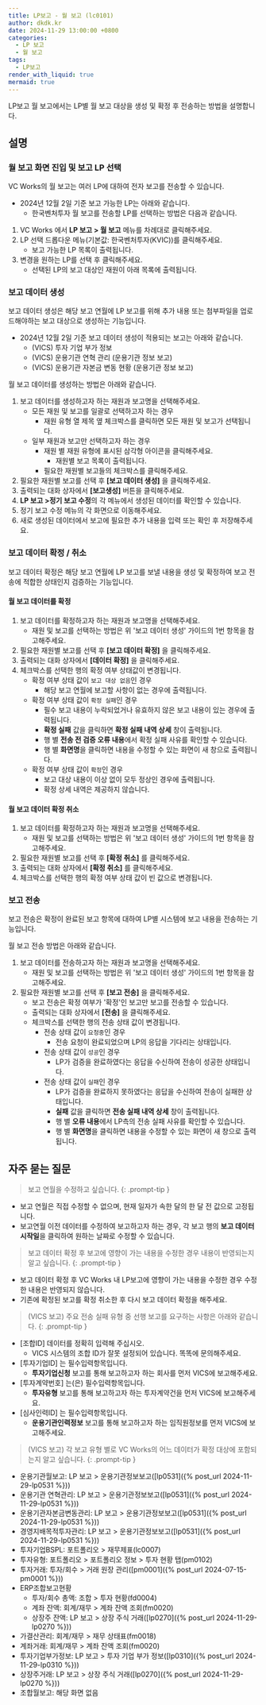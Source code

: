 ```yaml
---
title: LP보고 - 월 보고 (lc0101)
author: dkdk.kr
date: 2024-11-29 13:00:00 +0800
categories:
  - LP 보고
  - 월 보고
tags:
  - LP보고
render_with_liquid: true
mermaid: true
---
```

LP보고 월 보고에서는 LP별 월 보고 대상을 생성 및 확정 후 전송하는 방법을 설명합니다. 

## 설명

### 월 보고 화면 진입 및 보고 LP 선택
VC Works의 월 보고는 여러 LP에 대하여 전자 보고를 전송할 수 있습니다.
- 2024년 12월 2일 기준 보고 가능한 LP는 아래와 같습니다.
	- 한국벤처투자 
월 보고를 전송할 LP를 선택하는 방법은 다음과 같습니다. 
1. VC Works 에서 **LP 보고 > 월 보고** 메뉴를 차례대로 클릭해주세요. 
2. LP 선택 드롭다운 메뉴(기본값: 한국벤처투자(KVIC))를 클릭해주세요.
	- 보고 가능한 LP 목록이 출력됩니다.
3. 변경을 원하는 LP를 선택 후 클릭해주세요.
	- 선택된 LP의 보고 대상인 재원이 아래 목록에 출력됩니다.

### 보고 데이터 생성
보고 데이터 생성은 해당 보고 연월에 LP 보고를 위해 추가 내용 또는 첨부파일을 업로드해야하는 보고 대상으로 생성하는 기능입니다.
- 2024년 12월 2일 기준 보고 데이터 생성이 적용되는 보고는 아래와 같습니다.
	- (VICS) 투자 기업 부가 정보
	- (VICS) 운용기관 연혁 관리 (운용기관 정보 보고)
	- (VICS) 운용기관 자본금 변동 현황 (운용기관 정보 보고)

월 보고 데이터를 생성하는 방법은 아래와 같습니다.
1. 보고 데이터를 생성하고자 하는 재원과 보고명을 선택해주세요.
	- 모든 재원 및 보고를 일괄로 선택하고자 하는 경우
		- 재원 유형 열 제목 옆 체크박스를 클릭하면 모든 재원 및 보고가 선택됩니다.
	- 일부 재원과 보고만 선택하고자 하는 경우
		- 재원 별 재원 유형에 표시된 삼각형 아이콘을 클릭해주세요.
			- 재원별 보고 목록이 출력됩니다.
		- 필요한 재원별 보고들의 체크박스를 클릭해주세요.
2. 필요한 재원별 보고를 선택 후 **[보고 데이터 생성]** 을 클릭해주세요.
3. 출력되는 대화 상자에서 **[보고생성]** 버튼을 클릭해주세요.
4. **LP 보고 >정기 보고 수정**의 각 메뉴에서 생성된 데이터를 확인할 수 있습니다.
5. 정기 보고 수정 메뉴의 각 화면으로 이동해주세요.
6. 새로 생성된 데이터에서 보고에 필요한 추가 내용을 입력 또는 확인 후 저장해주세요. 

### 보고 데이터 확정 / 취소
보고 데이터 확정은 해당 보고 연월에 LP 보고를 보낼 내용을 생성 및 확정하여 보고 전송에 적합한 상태인지 검증하는 기능입니다.

#### 월 보고 데이터를 확정
1. 보고 데이터를 확정하고자 하는 재원과 보고명을 선택해주세요.
	- 재원 및 보고를 선택하는 방법은 위 '보고 데이터 생성' 가이드의 1번 항목을 참고해주세요.
2. 필요한 재원별 보고를 선택 후 **[보고 데이터 확정]** 을 클릭해주세요.
3. 출력되는 대화 상자에서 **[데이터 확정]** 을 클릭해주세요.
4. 체크박스를 선택한 행의 확정 여부 상태값이 변경됩니다.
	- 확정 여부 상태 값이 `보고 대상 없음`인 경우
		- 해당 보고 연월에 보고할 사항이 없는 경우에 출력됩니다.
	- 확정 여부 상태 값이 `확정 실패`인 경우
		- 필수 보고 내용이 누락되었거나 유효하지 않은 보고 내용이 있는 경우에 출력됩니다.
		- **확정 실패** 값을 클릭하면 **확정 실패 내역 상세** 창이 출력됩니다.
		- 행 별 **전송 전 검증 오류 내용**에서 확정 실패 사유를 확인할 수 있습니다.
		- 행 별 **화면명**을 클릭하면 내용을 수정할 수 있는 화면이 새 창으로 출력됩니다.
	- 확정 여부 상태 값이 `확정`인 경우
		- 보고 대상 내용이 이상 없이 모두 정상인 경우에 출력됩니다.
		- 확정 상세 내역은 제공하지 않습니다.

#### 월 보고 데이터 확정 취소
1. 보고 데이터를 확정하고자 하는 재원과 보고명을 선택해주세요.
	- 재원 및 보고를 선택하는 방법은 위 '보고 데이터 생성' 가이드의 1번 항목을 참고해주세요.
2. 필요한 재원별 보고를 선택 후 **[확정 취소]** 를 클릭해주세요.
3. 출력되는 대화 상자에서 **[확정 취소]** 를 클릭해주세요.
4. 체크박스를 선택한 행의 확정 여부 상태 값이 빈 값으로 변경됩니다.

### 보고 전송
보고 전송은 확정이 완료된 보고 항목에 대하여 LP별 시스템에 보고 내용을 전송하는 기능입니다.

월 보고 전송 방법은 아래와 같습니다.
1. 보고 데이터를 전송하고자 하는 재원과 보고명을 선택해주세요.
	- 재원 및 보고를 선택하는 방법은 위 '보고 데이터 생성' 가이드의 1번 항목을 참고해주세요.
2. 필요한 재원별 보고를 선택 후 **[보고 전송]** 을 클릭해주세요.
	- 보고 전송은 확정 여부가 '확정'인 보고만 보고를 전송할 수 있습니다.
	- 출력되는 대화 상자에서 **[전송]** 을 클릭해주세요.
	- 체크박스를 선택한 행의 전송 상태 값이 변경됩니다.
		- 전송 상태 값이 `요청중`인 경우
			- 전송 요청이 완료되었으며 LP의 응답을 기다리는 상태입니다.
		- 전송 상태 값이 `성공`인 경우
			- LP가 검증을 완료하였다는 응답을 수신하여 전송이 성공한 상태입니다.
		- 전송 상태 값이 `실패`인 경우
			- LP가 검증을 완료하지 못하였다는 응답을 수신하여 전송이 실패한 상태입니다.
			- **실패** 값을 클릭하면 **전송 실패 내역 상세** 창이 출력됩니다.
			- 행 별 **오류 내용**에서 LP측의 전송 실패 사유를 확인할 수 있습니다.
			- 행 별 **화면명**을 클릭하면 내용을 수정할 수 있는 화면이 새 창으로 출력됩니다.

## 자주 묻는 질문

> 보고 연월을 수정하고 싶습니다.
{: .prompt-tip }

- 보고 연월은 직접 수정할 수 없으며, 현재 일자가 속한 달의 한 달 전 값으로 고정됩니다.
- 보고연월 이전 데이터를 수정하여 보고하고자 하는 경우, 각 보고 행의 **보고 데이터 시작일**을 클릭하여 원하는 날짜로 수정할 수 있습니다.

> 보고 데이터 확정 후 보고에 영향이 가는 내용을 수정한 경우 내용이 반영되는지 알고 싶습니다.
{: .prompt-tip }

- 보고 데이터 확정 후 VC Works 내 LP보고에 영향이 가는 내용을 수정한 경우 수정한 내용은 반영되지 않습니다.
- 기존에 확정된 보고를 확정 취소한 후 다시 보고 데이터 확정을 해주세요.

> (VICS 보고) 주요 전송 실패 유형 중 선행 보고를 요구하는 사항은 아래와 같습니다.
{: .prompt-tip }
 
- [조합ID] 데이터를 정확히 입력해 주십시오. 
	- VICS 시스템의 조합 ID가 잘못 설정되어 있습니다. 똑똑에 문의해주세요.
- [투자기업ID] 는 필수입력항목입니다. 
	- **투자기업신청** 보고를 통해 보고하고자 하는 회사를 먼저 VICS에 보고해주세요.
- [투자계약번호] 는(은) 필수입력항목입니다. 
	- **투자유형** 보고를 통해 보고하고자 하는 투자계약건을 먼저 VICS에 보고해주세요.
- [심사인력ID] 는 필수입력항목입니다. 
	- **운용기관인력정보** 보고를 통해 보고하고자 하는 임직원정보를 먼저 VICS에 보고해주세요.

> (VICS 보고) 각 보고 유형 별로 VC Works의 어느 데이터가 확정 대상에 포함되는지 알고 싶습니다.
{: .prompt-tip }

- 운용기관월보고: LP 보고 > 운용기관정보보고([lp0531]({% post_url 2024-11-29-lp0531 %}))
- 운용기관 연혁관리: LP 보고 > 운용기관정보보고([lp0531]({% post_url 2024-11-29-lp0531 %}))
- 운용기관자본금변동관리: LP 보고 > 운용기관정보보고([lp0531]({% post_url 2024-11-29-lp0531 %}))
- 경영지배목적투자관리: LP 보고 > 운용기관정보보고([lp0531]({% post_url 2024-11-29-lp0531 %}))
- 투자기업BSPL: 포트폴리오 > 재무제표(lc0007)
- 투자유형: 포트폴리오 > 포트폴리오 정보 > 투자 현황 탭(pm0102)
- 투자거래: 투자/회수 > 거래 원장 관리([pm0001]({% post_url 2024-07-15-pm0001 %}))
- ERP조합보고현황
	- 투자/회수 총액: 조합 > 투자 현황(fd0004)
	- 계좌 잔액: 회계/재무 > 계좌 잔액 조회(fm0020)
	- 상장주 잔액: LP 보고 > 상장 주식 거래([lp0270]({% post_url 2024-11-29-lp0270 %}))
- 가결산관리: 회계/재무 > 재무 상태표(fm0018)
- 계좌거래: 회계/재무 > 계좌 잔액 조회(fm0020)
- 투자기업부가정보: LP 보고 > 투자 기업 부가 정보([lp0310]({% post_url 2024-11-29-lp0310 %}))
- 상장주거래: LP 보고 > 상장 주식 거래([lp0270]({% post_url 2024-11-29-lp0270 %}))
- 조합월보고: 해당 화면 없음